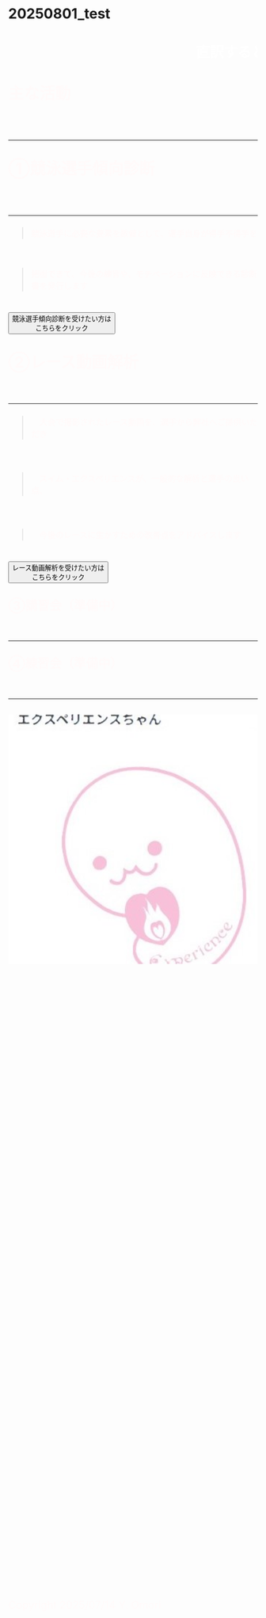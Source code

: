 # 20250801_test

<html lang="ja" data-loaded="false" data-scrolled="false" data-spmenu="closed">
<head>

<meta charset="UTF-8">
<meta http-equiv="Content-Type" content="text/html; charset=UTF-8">
<meta http-equiv="X-UA-Compatible" content="IE=EmulateIE10" />
<meta http-equiv="X-UA-Compatible" content="IE=edge">

<meta name="viewport" content="width=device-width, initial-scale=1.0">

<!--ここから上はお決まりの定型文です-->

<style type="text/css">
p {
  color: #fffafa;
  font-size: 1.5em;
}
.brue {color:#ff0000;}
.grey {color:#ffffff; background:#999999;} /* 修正: 灰色文字を白色に */
.snow {color:#fffafa;}
.yellow {color:#ff0000; background:#ffff00;}
.blue {color:#0000ff;}
.white {color:#ffffff;}
.waku {
  border:2px dotted #99cc66;
  line-height: 200%;
  padding: 10px;
}
main {
  background-color: rgba(255, 255, 255, 0.5);
}
section {
  background-color: rgba(0, 225, 0, 0.3);
}

blockquote {
  color: #fffafa;    /* 白文字 */
}
  
/* 点滅 */
.blinking{
  -webkit-animation:blink 1.5s ease-in-out infinite alternate;
  -moz-animation:blink 1.5s ease-in-out infinite alternate;
  animation:blink 1.5s ease-in-out infinite alternate;
}
@-webkit-keyframes blink{
  0% {opacity:0;}
  100% {opacity:1;}
}
@-moz-keyframes blink{
  0% {opacity:0;}
  100% {opacity:1;}
}
@keyframes blink{
  0% {opacity:0;}
  100% {opacity:1;}
}
#wrap {background:none} /*PC用の背景はオフ*/
/*背景を表示させる部分*/
body::before {
  content:"";
  display:block;
  position:fixed;
  top:0;
  left:0;
  z-index:-1;
  width:100%;
  height:100vh;
  background:url(haikei.JPG) center/cover no-repeat;
  -webkit-background-size:cover;/*Android4*/
}
a.p:hover {
  position: relative;
  text-decoration: none;
}
a.p span {
  display: none;
  position: relative;
  top: -0.5em;
  left: 2em;
}
a.p:hover span {
  border: none;
  display: block;
  width: 800px;
}
@media screen and (min-width: 540px),
screen and (orientation: landscape) {
  p.note { display: none; }
}
</style>

<link href="https://cdnjs.cloudflare.com/ajax/libs/lightbox2/2.7.1/css/lightbox.css" rel="stylesheet">
</head>

<body>

<p class="note">
モバイル端末をお使いの場合は、画面を横向きにすると
より見やすくご覧頂けます。
</p>

<!--QRコードの挿入例-->
<!--
<p align="left"> <img src="QR_2025Apr18.png" alt="アクセス用QRコード" width="100">アクセス用QRコード</p>
-->

<!--流れ文字の挿入例-->
<h1><span class="white"><marquee behavior="left">
直訳すると、【競泳を体験・実感する】の意味です <cite>SWIM EXPERIENCEの活動</cite>を体験してもらい、選手の理想通りに、上手く、速くなった実感を持てるサポートをさせていただきます
</marquee></span></h1>

<!--ここから下が、本体部分-->
<span class="white">
  <h2><p><strong>主な活動</strong></p><br></h2>
  <hr>
  <h2><p><strong>①競泳選手傾向診断</strong></p><br></h2>
  <hr>
  <h3><span class="white"><blockquote>競泳選手に必要な要素を数値として、選手自身が得手不得手を</blockquote></span></h3><br>
  <h3><p><blockquote> 把握できて、今後の練習や、モチベーションに反映できる診断書を発行します</blockquote></p></h3><br>
  <button type="submit">競泳選手傾向診断を受けたい方は<br>こちらをクリック</button>
  <h2><p><strong>②レース動画解析</strong></p></h2><br>
  <hr>
  <h3><p><blockquote>　大会で撮影されたレース動画を、選手から弊社へご提供いただき</blockquote></p></h3><br>
  <h3><p><blockquote>　スイム・エクスペリエンスが、一般的な解析と選手の良い点、</blockquote></p></h3><br>
  <h3><p><blockquote>　今後のレースに生かすための改善点をアドバイスします</blockquote></p></h3><br>
  <button type="submit">レース動画解析を受けたい方は<br>こちらをクリック</button>
  <h3><p>③講習会（準備中）</p></h3><br>
  <hr>
  <h3><p>④練習会（準備中）</p></h3><br>
  <hr>
  <br>
</span>
<a href="gazou.JPG" target="_blank"><img src="gazou.JPG" alt="サンプル画像" width="900" /></a>
<br><br><br><br><br><br><br><br><br>
<br><br><br>
<br><br><br><br><br><br><br><br><br>
<br><br>
<br><br><br><br><br><br>
<!--本体はここまで-->
<!--画面に空白地帯を作って、背景が見えるようにしています-->
<br><br><br><br><br><br><br><br><br><br><br><br><br><br><br><br><br><br><br><br><br><br><br><br><br><br><br><br><br><br><br><br><br><br><br><br><br><br><br><br><br><br><br><br><br><br>
<!-- フッタ -->
<footer>
  <p>Copyright 2025/07/14 Y. Omori</p>
</footer>
<!--HPにさまざまなJavaScriptを呼び込むための書式-->
<script src="https://code.jquery.com/jquery-1.12.4.min.js" type="text/javascript"></script>
<script src="https://cdnjs.cloudflare.com/ajax/libs/lightbox2/2.7.1/js/lightbox.min.js" type="text/javascript"></script>
<script type='text/javascript' src='https://torokoid.github.io/shiba/jquery.js?ver=1.12.4'></script>
<script src="https://torokoid.github.io/shiba/jquery.goup.min.js"></script>
<script src="https://torokoid.github.io/shiba/my.js"></script>
</body>
</html>
